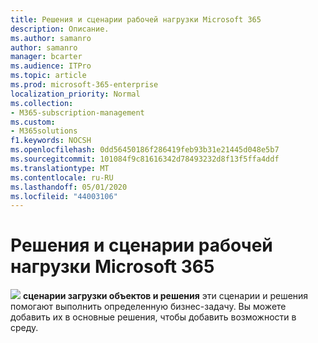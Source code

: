 ```yaml
---
title: Решения и сценарии рабочей нагрузки Microsoft 365
description: Описание.
ms.author: samanro
author: samanro
manager: bcarter
ms.audience: ITPro
ms.topic: article
ms.prod: microsoft-365-enterprise
localization_priority: Normal
ms.collection:
- M365-subscription-management
ms.custom:
- M365solutions
f1.keywords: NOCSH
ms.openlocfilehash: 0dd56450186f286419feb93b31e21445d048e5b7
ms.sourcegitcommit: 101084f9c81616342d78493232d8f13f5ffa4ddf
ms.translationtype: MT
ms.contentlocale: ru-RU
ms.lasthandoff: 05/01/2020
ms.locfileid: "44003106"
---
```

# <a name="microsoft-365-workload-solutions-and-scenarios"></a>Решения и сценарии рабочей нагрузки Microsoft 365

![](https://docs.microsoft.com/office/media/icons/objects-blue.png) **сценарии загрузки объектов и решения** эти сценарии и решения помогают выполнить определенную бизнес-задачу. Вы можете добавить их в основные решения, чтобы добавить возможности в среду.
